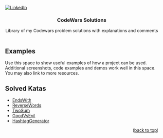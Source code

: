 <div id="top"></div>

[![LinkedIn][linkedin-shield]][linkedin-url]

<h3 align="center">CodeWars Solutions</h3>

  <p align="center">
    Library of my Codewars problem solutions with explanations and comments
    <br />
    <br />
  </p>
</div>

## Examples

Use this space to show useful examples of how a project can be used. Additional screenshots, code examples and demos work well in this space. You may also link to more resources.

## Solved Katas

- [EndsWith](./Projects/EndsWith)
- [ReverseWords](./Projects/ReverseWords)
- [TwoSum](./Projects/TwoSum)
- [GoodVsEvil](./Projects/GoodVsEvil)
- [HashtagGenerator](./Projects/HashtagGenerator)

<p align="right">(<a href="#top">back to top</a>)</p>













[linkedin-shield]: https://img.shields.io/badge/-LinkedIn-black.svg?style=for-the-badge&logo=linkedin&colorB=555
[linkedin-url]: https://linkedin.com/in/joncgroberg
